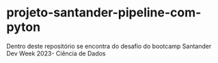 # projeto-santander-pipeline-com-pyton
Dentro deste repositório se encontra do desafio do bootcamp Santander Dev Week 2023- Ciência de Dados
